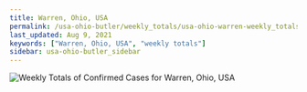 ```yaml
---
title: Warren, Ohio, USA
permalink: /usa-ohio-butler/weekly_totals/usa-ohio-warren-weekly_totals.html
last_updated: Aug 9, 2021
keywords: ["Warren, Ohio, USA", "weekly totals"]
sidebar: usa-ohio-butler_sidebar
---
```


![Weekly Totals of Confirmed Cases for Warren, Ohio, USA](/covid_tracker/images/graphs/usa-ohio-warren-weekly_totals_graph.png)
